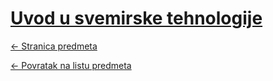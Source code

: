 # [Uvod u svemirske tehnologije](https://www.github.com/studosi-fer/UUST)
[<- Stranica predmeta](https://www.fer.unizg.hr/predmet/uust)

[<- Povratak na listu predmeta](https://www.github.com/studosi/FER)